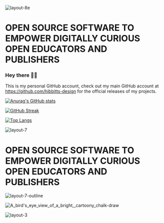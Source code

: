 ![layout-8e](https://github.com/user-attachments/assets/d8b93905-ec66-4d3f-9128-974fdfe33ea8)

<h1>OPEN SOURCE SOFTWARE TO EMPOWER DIGITALLY CURIOUS OPEN EDUCATORS AND PUBLISHERS</h1>

### Hey there 👋🏼

This is my personal GitHub account, check out my main GitHub account at https://github.com/hibbitts-design for the official releases of my projects.

[![Anurag's GitHub stats](https://github-readme-stats.vercel.app/api?username=paulhibbitts)](https://github.com/anuraghazra/github-readme-stats)

[![GitHub Streak](https://streak-stats.demolab.com/?user=paulhibbitts)](https://git.io/streak-stats)

[![Top Langs](https://github-readme-stats.vercel.app/api/top-langs/?username=paulhibbitts)](https://github.com/anuraghazra/github-readme-stats)

<!--
**paulhibbitts/paulhibbitts** is a ✨ _special_ ✨ repository because its `README.md` (this file) appears on your GitHub profile.

Here are some ideas to get you started:

- 🔭 I’m currently working on ...
- 🌱 I’m currently learning ...
- 👯 I’m looking to collaborate on ...
- 🤔 I’m looking for help with ...
- 💬 Ask me about ...
- 📫 How to reach me: ...
- 😄 Pronouns: ...
- ⚡ Fun fact: ...

-->

![layout-7](https://github.com/user-attachments/assets/340c39e9-6cb1-4831-a9f4-d7657f928c5b)

<h1>OPEN SOURCE SOFTWARE TO EMPOWER DIGITALLY CURIOUS OPEN EDUCATORS AND PUBLISHERS</h1>

![layout-7-outline](https://github.com/user-attachments/assets/6ec227eb-a120-4e0e-b309-350f7d48c19a)

![A_bird's_eye_view_of_a_bright,_cartoony_chalk-draw](https://github.com/user-attachments/assets/25705959-b79e-494e-8324-628d87f1fe89)

![layout-3](https://github.com/user-attachments/assets/9be9af67-ac7a-4365-b3b9-86a904206d5b)
